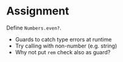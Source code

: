 # Assignment

Define `Numbers.even?`.

* Guards to catch type errors at runtime
* Try calling with non-number (e.g. string)
* Why not put `rem` check also as guard?
